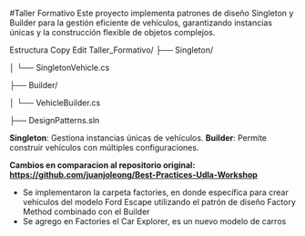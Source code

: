 #Taller Formativo
Este proyecto implementa patrones de diseño Singleton y Builder para la gestión eficiente de vehículos, garantizando instancias únicas y la construcción flexible de objetos complejos.

Estructura
Copy
Edit
Taller_Formativo/
├── Singleton/

│   └── SingletonVehicle.cs

├── Builder/

│   └── VehicleBuilder.cs

├── DesignPatterns.sln


**Singleton**: Gestiona instancias únicas de vehículos.
**Builder**: Permite construir vehículos con múltiples configuraciones.

**Cambios en comparacion al repositorio original: https://github.com/juanjoleong/Best-Practices-Udla-Workshop**
- Se implementaron la carpeta factories, en donde específica para crear vehículos del modelo Ford Escape utilizando el patrón de diseño Factory Method combinado con el Builder
- Se agrego en Factories el Car Explorer, es un nuevo modelo de carros

